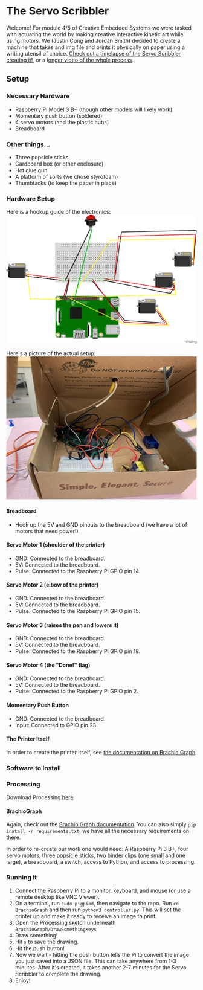 # The Servo Scribbler

Welcome! For module 4/5 of Creative Embedded Systems we were tasked with actuating the world by making creative interactive kinetic art while using motors. We (Justin Cong and Jordan Smith) decided to create a machine that takes and img file and prints it physically on paper using a writing utensil of choice. [Check out a timelapse of the Servo Scribbler creating it!](https://www.youtube.com/watch?v=3DlbCSYaHHQ&feature=youtu.be), or a l[onger video of the whole process](https://www.youtube.com/watch?v=EVQ3myf2Xe4&feature=youtu.be).

## Setup 

### Necessary Hardware
- Raspberry Pi Model 3 B+ (though other models will likely work)
- Momentary push button (soldered)
- 4 servo motors (and the plastic hubs)
- Breadboard

### Other things...
- Three popsicle sticks
- Cardboard box (or other enclosure)
- Hot glue gun
- A platform of sorts (we chose styrofoam)
- Thumbtacks (to keep the paper in place)

### Hardware Setup

Here is a hookup guide of the electronics:
![Here is an approximate hookup guide](hookup_servo_scribbler.png) 

Here's a picture of the actual setup:
![Actual](IMG_4160.jpg)

#### Breadboard
- Hook up the 5V and GND pinouts to the breadboard (we have a lot of motors that need power!)

#### Servo Motor 1 (shoulder of the printer)
- GND: Connected to the breadboard.
- 5V: Connected to the breadboard.
- Pulse: Connected to the Raspberry Pi GPIO pin 14.

#### Servo Motor 2 (elbow of the printer)
- GND: Connected to the breadboard.
- 5V: Connected to the breadboard.
- Pulse: Connected to the Raspberry Pi GPIO pin 15.

#### Servo Motor 3 (raises the pen and lowers it)
- GND: Connected to the breadboard.
- 5V: Connected to the breadboard.
- Pulse: Connected to the Raspberry Pi GPIO pin 18.

#### Servo Motor 4 (the "Done!" flag)
- GND: Connected to the breadboard.
- 5V: Connected to the breadboard.
- Pulse: Connected to the Raspberry Pi GPIO pin 2.

#### Momentary Push Button
- GND: Connected to the breadboard.
- Input: Connected to GPIO pin 23. 

#### The Printer Itself
In order to create the printer itself, see [the documentation on Brachio Graph](https://brachiograph.readthedocs.io/en/latest/)

### Software to Install 

### Processing
Download Processing [here](https://processing.org/)

#### BrachioGraph
Again, check out the [Brachio Graph documentation](https://brachiograph.readthedocs.io/en/latest/). You can also simply `pip install -r requirements.txt`, we have all the necessary requirements on there.  

In order to re-create our work one would need: A Raspberry Pi 3 B+, four servo motors, three popsicle sticks, two binder clips (one small and one large), a breadboard, a switch, access to Python, and access to processing.

### Running it
1. Connect the Raspberry Pi to a monitor, keyboard, and mouse (or use a remote desktop like VNC Viewer).
2. On a terminal, run `sudo pigpiod`, then navigate to the repo. Run `cd BrachioGraph` and then run `python3 controller.py`. This will set the printer up and make it ready to receive an image to print.
2. Open the Processing sketch underneath `BrachioGraph/DrawSomethingKeys`
3. Draw something! 
4. Hit `s` to save the drawing.
5. Hit the push button! 
6. Now we wait - hitting the push button tells the Pi to convert the image you just saved into a JSON file. This can take anywhere from 1-3 minutes. After it's created, it takes another 2-7 minutes for the Servo Scribbler to complete the drawing.
7. Enjoy!
